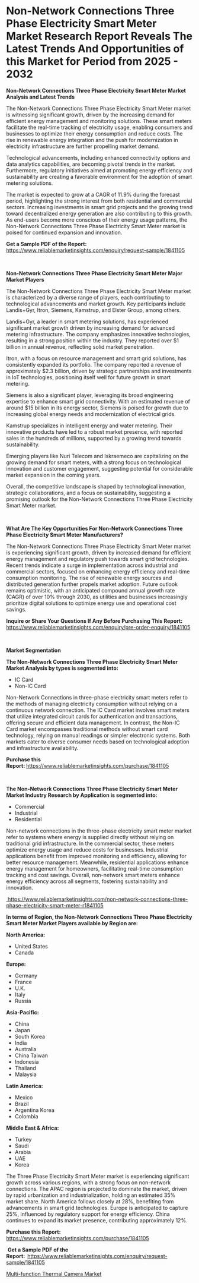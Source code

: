 <p><h1>Non-Network Connections Three Phase Electricity Smart Meter Market Research Report Reveals The Latest Trends And Opportunities of this Market for Period from 2025 - 2032</h1></p><p><strong>Non-Network Connections Three Phase Electricity Smart Meter Market Analysis and Latest Trends</strong></p>
<p><p>The Non-Network Connections Three Phase Electricity Smart Meter market is witnessing significant growth, driven by the increasing demand for efficient energy management and monitoring solutions. These smart meters facilitate the real-time tracking of electricity usage, enabling consumers and businesses to optimize their energy consumption and reduce costs. The rise in renewable energy integration and the push for modernization in electricity infrastructure are further propelling market demand.</p><p>Technological advancements, including enhanced connectivity options and data analytics capabilities, are becoming pivotal trends in the market. Furthermore, regulatory initiatives aimed at promoting energy efficiency and sustainability are creating a favorable environment for the adoption of smart metering solutions. </p><p>The market is expected to grow at a CAGR of 11.9% during the forecast period, highlighting the strong interest from both residential and commercial sectors. Increasing investments in smart grid projects and the growing trend toward decentralized energy generation are also contributing to this growth. As end-users become more conscious of their energy usage patterns, the Non-Network Connections Three Phase Electricity Smart Meter market is poised for continued expansion and innovation.</p></p>
<p><strong>Get a Sample PDF of the Report:&nbsp;</strong> <a href="https://www.reliablemarketinsights.com/enquiry/request-sample/1841105?utm_campaign=3040&utm_medium=2&utm_source=Github&utm_content=ia&utm_term=12042025&utm_id=non-network-connections-three-phase-electricity-smart-meter">https://www.reliablemarketinsights.com/enquiry/request-sample/1841105</a></p>
<p>&nbsp;</p>
<p><strong>Non-Network Connections Three Phase Electricity Smart Meter Major Market Players</strong></p>
<p><p>The Non-Network Connections Three Phase Electricity Smart Meter market is characterized by a diverse range of players, each contributing to technological advancements and market growth. Key participants include Landis+Gyr, Itron, Siemens, Kamstrup, and Elster Group, among others.</p><p>Landis+Gyr, a leader in smart metering solutions, has experienced significant market growth driven by increasing demand for advanced metering infrastructure. The company emphasizes innovative technologies, resulting in a strong position within the industry. They reported over $1 billion in annual revenue, reflecting solid market penetration.</p><p>Itron, with a focus on resource management and smart grid solutions, has consistently expanded its portfolio. The company reported a revenue of approximately $2.3 billion, driven by strategic partnerships and investments in IoT technologies, positioning itself well for future growth in smart metering.</p><p>Siemens is also a significant player, leveraging its broad engineering expertise to enhance smart grid connectivity. With an estimated revenue of around $15 billion in its energy sector, Siemens is poised for growth due to increasing global energy needs and modernization of electrical grids.</p><p>Kamstrup specializes in intelligent energy and water metering. Their innovative products have led to a robust market presence, with reported sales in the hundreds of millions, supported by a growing trend towards sustainability.</p><p>Emerging players like Nuri Telecom and Iskraemeco are capitalizing on the growing demand for smart meters, with a strong focus on technological innovation and customer engagement, suggesting potential for considerable market expansion in the coming years.</p><p>Overall, the competitive landscape is shaped by technological innovation, strategic collaborations, and a focus on sustainability, suggesting a promising outlook for the Non-Network Connections Three Phase Electricity Smart Meter market.</p></p>
<p>&nbsp;</p>
<p><strong>What Are The Key Opportunities For Non-Network Connections Three Phase Electricity Smart Meter Manufacturers?</strong></p>
<p><p>The Non-Network Connections Three Phase Electricity Smart Meter market is experiencing significant growth, driven by increased demand for efficient energy management and regulatory push towards smart grid technologies. Recent trends indicate a surge in implementation across industrial and commercial sectors, focused on enhancing energy efficiency and real-time consumption monitoring. The rise of renewable energy sources and distributed generation further propels market adoption. Future outlook remains optimistic, with an anticipated compound annual growth rate (CAGR) of over 10% through 2030, as utilities and businesses increasingly prioritize digital solutions to optimize energy use and operational cost savings.</p></p>
<p><strong>Inquire or Share Your Questions If Any Before Purchasing This Report:</strong> <a href="https://www.reliablemarketinsights.com/enquiry/pre-order-enquiry/1841105?utm_campaign=3040&utm_medium=2&utm_source=Github&utm_content=ia&utm_term=12042025&utm_id=non-network-connections-three-phase-electricity-smart-meter">https://www.reliablemarketinsights.com/enquiry/pre-order-enquiry/1841105</a></p>
<p>&nbsp;</p>
<p><strong>Market Segmentation</strong></p>
<p><strong>The Non-Network Connections Three Phase Electricity Smart Meter Market Analysis by types is segmented into:</strong></p>
<p><ul><li>IC Card</li><li>Non-IC Card</li></ul></p>
<p><p>Non-Network Connections in three-phase electricity smart meters refer to the methods of managing electricity consumption without relying on a continuous network connection. The IC Card market involves smart meters that utilize integrated circuit cards for authentication and transactions, offering secure and efficient data management. In contrast, the Non-IC Card market encompasses traditional methods without smart card technology, relying on manual readings or simpler electronic systems. Both markets cater to diverse consumer needs based on technological adoption and infrastructure availability.</p></p>
<p><strong>Purchase this Report:&nbsp;</strong><a href="https://www.reliablemarketinsights.com/purchase/1841105?utm_campaign=3040&utm_medium=2&utm_source=Github&utm_content=ia&utm_term=12042025&utm_id=non-network-connections-three-phase-electricity-smart-meter">https://www.reliablemarketinsights.com/purchase/1841105</a></p>
<p>&nbsp;</p>
<p><strong>The Non-Network Connections Three Phase Electricity Smart Meter Market Industry Research by Application is segmented into:</strong></p>
<p><ul><li>Commercial</li><li>Industrial</li><li>Residential</li></ul></p>
<p><p>Non-network connections in the three-phase electricity smart meter market refer to systems where energy is supplied directly without relying on traditional grid infrastructure. In the commercial sector, these meters optimize energy usage and reduce costs for businesses. Industrial applications benefit from improved monitoring and efficiency, allowing for better resource management. Meanwhile, residential applications enhance energy management for homeowners, facilitating real-time consumption tracking and cost savings. Overall, non-network smart meters enhance energy efficiency across all segments, fostering sustainability and innovation.</p></p>
<p><a href="https://www.reliablemarketinsights.com/non-network-connections-three-phase-electricity-smart-meter-r1841105?utm_campaign=3040&utm_medium=2&utm_source=Github&utm_content=ia&utm_term=12042025&utm_id=non-network-connections-three-phase-electricity-smart-meter">&nbsp;https://www.reliablemarketinsights.com/non-network-connections-three-phase-electricity-smart-meter-r1841105</a></p>
<p><strong>In terms of Region, the Non-Network Connections Three Phase Electricity Smart Meter Market Players available by Region are:</strong></p>
<p>
    <p> <strong> North America: </strong>
        <ul>
            <li>United States</li>
            <li>Canada</li>
        </ul>
        </p> 
    <p> <strong> Europe: </strong>
        <ul>
            <li>Germany</li>
            <li>France</li>
            <li>U.K.</li>
            <li>Italy</li>
            <li>Russia</li>
        </ul>
        </p> 
    <p> <strong> Asia-Pacific: </strong>
        <ul>
            <li>China</li>
            <li>Japan</li>
            <li>South Korea</li>
            <li>India</li>
            <li>Australia</li>
            <li>China Taiwan</li>
            <li>Indonesia</li>
            <li>Thailand</li>
            <li>Malaysia</li>
        </ul>
        </p> 
    <p> <strong> Latin America: </strong>
        <ul>
            <li>Mexico</li>
            <li>Brazil</li>
            <li>Argentina Korea</li>
            <li>Colombia</li>
        </ul>
        </p> 
    <p> <strong> Middle East & Africa: </strong>
        <ul>
            <li>Turkey</li>
            <li>Saudi</li>
            <li>Arabia</li>
            <li>UAE</li>
            <li>Korea</li>
        </ul>
    </p>
    </p>
<p><p>The Three Phase Electricity Smart Meter market is experiencing significant growth across various regions, with a strong focus on non-network connections. The APAC region is projected to dominate the market, driven by rapid urbanization and industrialization, holding an estimated 35% market share. North America follows closely at 28%, benefiting from advancements in smart grid technologies. Europe is anticipated to capture 25%, influenced by regulatory support for energy efficiency. China continues to expand its market presence, contributing approximately 12%.</p></p>
<p><strong>Purchase this Report: </strong><a href="https://www.reliablemarketinsights.com/purchase/1841105?utm_campaign=3040&utm_medium=2&utm_source=Github&utm_content=ia&utm_term=12042025&utm_id=non-network-connections-three-phase-electricity-smart-meter">https://www.reliablemarketinsights.com/purchase/1841105</a></p>
<p>&nbsp;<strong>Get a Sample PDF of the Report:&nbsp;&nbsp;</strong><a href="https://www.reliablemarketinsights.com/enquiry/request-sample/1841105?utm_campaign=3040&utm_medium=2&utm_source=Github&utm_content=ia&utm_term=12042025&utm_id=non-network-connections-three-phase-electricity-smart-meter">https://www.reliablemarketinsights.com/enquiry/request-sample/1841105</a></p>
<p><strong></strong></p>
<p><p><a href="https://github.com/mgapeak/Market-Research-Report-List-1/blob/main/multi-function-thermal-camera-market.md?utm_campaign=3040&utm_medium=2&utm_source=Github&utm_content=ia&utm_term=12042025&utm_id=non-network-connections-three-phase-electricity-smart-meter">Multi-function Thermal Camera Market</a></p></p>